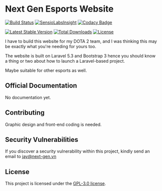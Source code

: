 # Next Gen Esports Website

[![Build Status](https://travis-ci.org/lntn/esport-website.svg?branch=master)](https://travis-ci.org/lntn/esport-website)
[![SensioLabsInsight](https://insight.sensiolabs.com/projects/5446e054-9912-4587-9a14-30a2e41d2b6f/mini.png)](https://insight.sensiolabs.com/projects/5446e054-9912-4587-9a14-30a2e41d2b6f)
[![Codacy Badge](https://api.codacy.com/project/badge/Grade/71fa4adb8e9343cb9b8eb5335b82e828)](https://www.codacy.com/app/j251282/esport-website?utm_source=github.com&amp;utm_medium=referral&amp;utm_content=lntn/esport-website&amp;utm_campaign=Badge_Grade)

[![Latest Stable Version](https://poser.pugx.org/lntn/esport-team-website/v/stable?format=flat-square)](https://packagist.org/packages/lntn/esport-team-website)
[![Total Downloads](https://poser.pugx.org/lntn/esport-team-website/downloads?format=flat-square)](https://packagist.org/packages/lntn/esport-team-website)
[![License](https://poser.pugx.org/lntn/esport-team-website/license?format=flat-square)](https://packagist.org/packages/lntn/esport-team-website)


I have to build this website for my DOTA 2 team, and I was thinking this may be exactly what you're needing for yours too.

The website is built on Laravel 5.3 and Bootstrap 3 hence you should know a thing or two about how to launch a Laravel-based project.

Maybe suitable for other esports as well.

## Official Documentation

No documentation yet.

## Contributing

Graphic design and front-end coding is needed.

## Security Vulnerabilities

If you discover a security vulnerability within this project, kindly send an email to jay@next-gen.vn

## License

This project is licensed under the [GPL-3.0 license](https://opensource.org/licenses/GPL-3.0).
